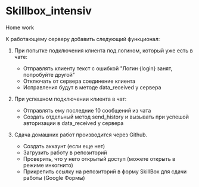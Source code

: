 # Skillbox_intensiv
Home work

К работающему серверу добавить следующий функционал:

1. При попытке подключения клиента под логином, который уже есть в чате:
    - Отправлять клиенту текст с ошибкой "Логин {login} занят, попробуйте другой"
    - Отключать от сервера соединение клиента
    - Исправления будут в методе data_received у сервера

2. При успешном подключении клиента в чат:
    - Отправлять ему последние 10 сообщений из чата
    - Создать отдельный метод send_history и вызывать при успешой авторизации в data_received у сервера
    
3. Сдача домашних работ производится через Github.
    - Создать аккаунт (если еще нет)
    - Загрузить работу в репозиторий
    - Проверить, что у него открытый доступ (можете открыть в режиме инкогнито)
    - Прикрепить ссылку на репозиторий в форму SkillBox для сдачи работы (Google Формы)
